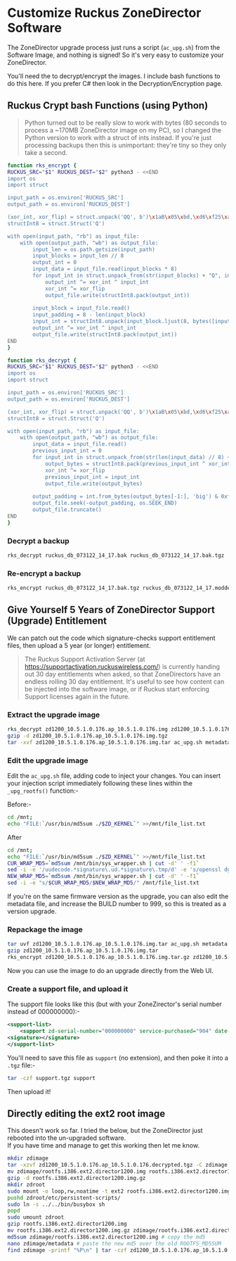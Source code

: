 # Customize Ruckus ZoneDirector Software

The ZoneDirector upgrade process just runs a script (`ac_upg.sh`) from the Software Image, and nothing is signed! So it's very easy to customize your ZoneDirector.

You'll need the to decrypt/encrypt the images. I include bash functions to do this here. If you prefer C# then look in the Decryption/Encryption page.

## Ruckus Crypt bash Functions (using Python)
> Python turned out to be really slow to work with bytes (80 seconds to process a ~170MB ZoneDirector image on my PC), so I changed the Python version to work with a struct of ints instead. If you're just processing backups then this is unimportant: they're tiny so they only take a second.

```bash
function rks_encrypt {
RUCKUS_SRC="$1" RUCKUS_DEST="$2" python3 - <<END
import os
import struct

input_path = os.environ['RUCKUS_SRC']
output_path = os.environ['RUCKUS_DEST']

(xor_int, xor_flip) = struct.unpack('QQ', b')\x1aB\x05\xbd,\xd6\xf25\xad\xb8\xe0?T\xc58')
structInt8 = struct.Struct('Q')

with open(input_path, "rb") as input_file:
    with open(output_path, "wb") as output_file:
        input_len = os.path.getsize(input_path)
        input_blocks = input_len // 8
        output_int = 0
        input_data = input_file.read(input_blocks * 8)
        for input_int in struct.unpack_from(str(input_blocks) + "Q", input_data):
            output_int ^= xor_int ^ input_int
            xor_int ^= xor_flip
            output_file.write(structInt8.pack(output_int))
        
        input_block = input_file.read()
        input_padding = 8 - len(input_block)
        input_int = structInt8.unpack(input_block.ljust(8, bytes([input_padding | input_padding << 4])))[0]
        output_int ^= xor_int ^ input_int
        output_file.write(structInt8.pack(output_int))
END
}
```
```bash
function rks_decrypt {
RUCKUS_SRC="$1" RUCKUS_DEST="$2" python3 - <<END
import os
import struct

input_path = os.environ['RUCKUS_SRC']
output_path = os.environ['RUCKUS_DEST']

(xor_int, xor_flip) = struct.unpack('QQ', b')\x1aB\x05\xbd,\xd6\xf25\xad\xb8\xe0?T\xc58')
structInt8 = struct.Struct('Q')

with open(input_path, "rb") as input_file:
    with open(output_path, "wb") as output_file:
        input_data = input_file.read()
        previous_input_int = 0
        for input_int in struct.unpack_from(str(len(input_data) // 8) + "Q", input_data):
            output_bytes = structInt8.pack(previous_input_int ^ xor_int ^ input_int)
            xor_int ^= xor_flip
            previous_input_int = input_int
            output_file.write(output_bytes)
        
        output_padding = int.from_bytes(output_bytes[-1:], 'big') & 0xf
        output_file.seek(-output_padding, os.SEEK_END)
        output_file.truncate()
END
}
```
### Decrypt a backup
```bash
rks_decrypt ruckus_db_073122_14_17.bak ruckus_db_073122_14_17.bak.tgz
```
### Re-encrypt a backup
```bash
rks_encrypt ruckus_db_073122_14_17.bak.tgz ruckus_db_073122_14_17.modded.bak
```

## Give Yourself 5 Years of ZoneDirector Support (Upgrade) Entitlement

We can patch out the code which signature-checks support entitlement files, then upload a 5 year (or longer) entitlement.

>The Ruckus Support Activation Server (at https://supportactivation.ruckuswireless.com/) is currently handing out 30 day entitlements when asked, so that ZoneDirectors have an endless rolling 30 day entitlement.
>It's useful to see how content can be injected into the software image, or if Ruckus start enforcing Support licenses again in the future.

### Extract the upgrade image
```bash
rks_decrypt zd1200_10.5.1.0.176.ap_10.5.1.0.176.img zd1200_10.5.1.0.176.ap_10.5.1.0.176.img.tgz
gzip -d zd1200_10.5.1.0.176.ap_10.5.1.0.176.img.tgz
tar -xvf zd1200_10.5.1.0.176.ap_10.5.1.0.176.img.tar ac_upg.sh metadata
```

### Edit the upgrade image

Edit the `ac_upg.sh` file, adding code to inject your changes. You can insert your injection script immediately following these lines within the `_upg_rootfs()` function:-

Before:-
```bash
cd /mnt; 
echo "FILE:`/usr/bin/md5sum ./$ZD_KERNEL`" >>/mnt/file_list.txt
```

After
```bash
cd /mnt; 
echo "FILE:`/usr/bin/md5sum ./$ZD_KERNEL`" >>/mnt/file_list.txt
CUR_WRAP_MD5=`md5sum /mnt/bin/sys_wrapper.sh | cut -d' ' -f1`
sed -i -e '/uudecode.*signature\.ud.*signature\.tmp/d' -e 's/openssl dgst .*verify .*signature\.ud .*support\.tmp/true/' /mnt/bin/sys_wrapper.sh
NEW_WRAP_MD5=`md5sum /mnt/bin/sys_wrapper.sh | cut -d' ' -f1`
sed -i -e "s/$CUR_WRAP_MD5/$NEW_WRAP_MD5/" /mnt/file_list.txt
```

If you're on the same firmware version as the upgrade, you can also edit the metadata file, and increase the BUILD number to 999, so this is treated as a version upgrade.

### Repackage the image

```bash
tar uvf zd1200_10.5.1.0.176.ap_10.5.1.0.176.img.tar ac_upg.sh metadata
gzip zd1200_10.5.1.0.176.ap_10.5.1.0.176.img.tar
rks_encrypt zd1200_10.5.1.0.176.ap_10.5.1.0.176.img.tar.gz zd1200_10.5.1.0.176.ap_10.5.1.0.176.patched.img
```

Now you can use the image to do an upgrade directly from the Web UI.

### Create a support file, and upload it

The support file looks like this (but with your ZoneZirector's serial number instead of 000000000):-

```xml
<support-list>
	<support zd-serial-number="000000000" service-purchased="904" date-start="1659369540" date-end="1817135940" ap-support-number="licensed" DELETABLE="false"></support>
<signature></signature>
</support-list>
```

You'll need to save this file as `support` (no extension), and then poke it into a `.tgz` file:-

```bash
tar -czf support.tgz support
```

Then upload it!

## Directly editing the ext2 root image

This doesn't work so far. I tried the below, but the ZoneDirector just rebooted into the un-upgraded software.  
If you have time and manage to get this working then let me know.

```bash
mkdir zdimage
tar -xzvf zd1200_10.5.1.0.176.ap_10.5.1.0.176.decrypted.tgz -C zdimage
mv zdimage/rootfs.i386.ext2.director1200.img rootfs.i386.ext2.director1200.img.gz
gzip -d rootfs.i386.ext2.director1200.img.gz
mkdir zdroot
sudo mount -o loop,rw,noatime -t ext2 rootfs.i386.ext2.director1200.img zdroot
pushd zdroot/etc/persistent-scripts/
sudo ln -s ../../bin/busybox sh
popd
sudo umount zdroot
gzip rootfs.i386.ext2.director1200.img
mv rootfs.i386.ext2.director1200.img.gz zdimage/rootfs.i386.ext2.director1200.img
md5sum zdimage/rootfs.i386.ext2.director1200.img # copy the md5
nano zdimage/metadata # paste the new md5 over the old ROOTFS_MD5SUM
find zdimage -printf "%P\n" | tar -czf zd1200_10.5.1.0.176.ap_10.5.1.0.176.modified.tgz --no-recursion -C zdimage -T -
```
